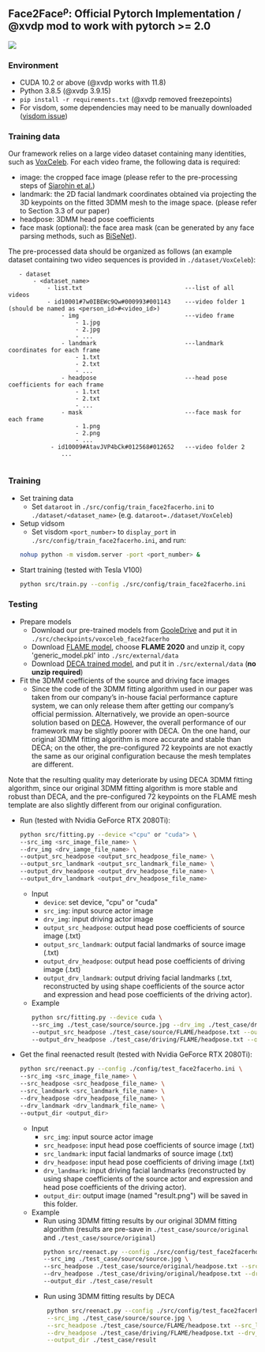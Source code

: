## Face2Face<sup>&rho;</sup>: Official Pytorch Implementation / @xvdp mod to work with pytorch >= 2.0
[<img src='https://img.shields.io/badge/paper-ECCV-black'>](https://www.ecva.net/papers/eccv_2022/papers_ECCV/papers/136730055.pdf)

### Environment
- CUDA 10.2 or above (@xvdp works with 11.8)
- Python 3.8.5 (@xvdp 3.9.15)
- ``pip install -r requirements.txt`` (@xvdp removed freezepoints)
- For visdom, some dependencies may need to be manually 
    downloaded ([visdom issue](https://github.com/fossasia/visdom/issues/111))
    
### Training data
Our framework relies on a large video dataset containing many identities, 
such as [VoxCeleb](https://www.robots.ox.ac.uk/~vgg/data/voxceleb/). For each video frame, the following data is required:
  - image: the cropped face image (please refer to the pre-processing steps of 
    [Siarohin et al.](https://github.com/AliaksandrSiarohin/video-preprocessing))
  - landmark: the 2D facial landmark coordinates obtained via projecting the 3D keypoints on the
    fitted 3DMM mesh to the image space. (please refer to Section 3.3
    of our paper)
  - headpose: 3DMM head pose coefficients
  - face mask (optional): the face area mask (can be generated by any face parsing methods, such as 
    [BiSeNet](https://github.com/zllrunning/face-parsing.PyTorch)).
    

The pre-processed data should be organized as follows (an 
example dataset containing two video sequences is provided in ```./dataset/VoxCeleb```):

```
   - dataset
       - <dataset_name>
           - list.txt                             ---list of all videos 
           - id10001#7w0IBEWc9Qw#000993#001143    ---video folder 1 (should be named as <person_id>#<video_id>)
               - img                              ---video frame
                   - 1.jpg
                   - 2.jpg
                   - ...
               - landmark                         ---landmark coordinates for each frame 
                   - 1.txt
                   - 2.txt
                   - ...
               - headpose                         ---head pose coefficients for each frame 
                   - 1.txt
                   - 2.txt
                   - ...
               - mask                             ---face mask for each frame 
                   - 1.png
                   - 2.png
                   - ...
            - id10009#AtavJVP4bCk#012568#012652   ---video folder 2
               ...
                    
```
### Training
- Set training data  
    - Set ```dataroot``` in ```./src/config/train_face2facerho.ini``` to ```./dataset/<dataset_name>``` (e.g. ```dataroot=./dataset/VoxCeleb```)
- Setup vidsom  
    - Set visdom ```<port_number>``` to ```display_port``` in ```./src/config/train_face2facerho.ini```, and run:
  ```bash
  nohup python -m visdom.server -port <port_number> &
  ```
- Start training (tested with Tesla V100)
    ```bash
    python src/train.py --config ./src/config/train_face2facerho.ini
    ```

### Testing
- Prepare models
  - Download our pre-trained models from [GooleDrive](https://drive.google.com/drive/folders/1asCyEjKxpKSV8g674WwmmCgxAZP9pf9x) and put it in ```./src/checkpoints/voxceleb_face2facerho```
  - Download [FLAME model](https://flame.is.tue.mpg.de/download.php), 
    choose **FLAME 2020** and unzip it, copy 'generic_model.pkl' into ```./src/external/data```
  - Download [DECA trained model](https://drive.google.com/file/d/1rp8kdyLPvErw2dTmqtjISRVvQLj6Yzje/view?usp=sharing), 
    and put it in ```./src/external/data``` (**no unzip required**)
- Fit the 3DMM coefficients of the source and driving face images
  - Since the code of the 3DMM fitting algorithm used in our paper was taken from our company’s in-house facial performance 
    capture system, we can only release them after getting our company’s official permission. Alternatively, we provide an 
    open-source solution based on [DECA](https://github.com/YadiraF/DECA). However, the overall performance of our framework may be slightly poorer with DECA. On the one hand, our original 3DMM fitting algorithm is more accurate and stable than DECA; on the other, the pre-configured 72 keypoints are not exactly the same as our original configuration because the mesh templates are different.
    

Note that the resulting 
    quality may deteriorate by using DECA 3DMM fitting algorithm, since our original 3DMM fitting algorithm is more 
    stable and robust than DECA, and the pre-configured 72 keypoints on the FLAME mesh template are also slightly 
    different from our original configuration.
  - Run (tested with Nvidia GeForce RTX 2080Ti):
    ```bash
    python src/fitting.py --device <"cpu" or "cuda"> \
    --src_img <src_image_file_name> \
    --drv_img <drv_iamge_file_name> \
    --output_src_headpose <output_src_headpose_file_name> \
    --output_src_landmark <output_src_landmark_file_name> \
    --output_drv_headpose <output_drv_headpose_file_name> \
    --output_drv_landmark <output_drv_headpose_file_name>
    ```
    - Input
      - ```device```: set device, "cpu" or "cuda"
      - ```src_img```: input source actor image
      - ```drv_img```: input driving actor image
      - ```output_src_headpose```: output head pose coefficients of source image (.txt)
      - ```output_src_landmark```: output facial landmarks of source image (.txt)
      - ```output_drv_headpose```: output head pose coefficients of driving image (.txt) 
      - ```output_drv_landmark```: output driving facial landmarks (.txt, reconstructed by using shape coefficients 
        of the source actor and expression and head pose coefficients of the driving actor).
    - Example
      ```bash
      python src/fitting.py --device cuda \
      --src_img ./test_case/source/source.jpg --drv_img ./test_case/driving/driving.jpg \
      --output_src_headpose ./test_case/source/FLAME/headpose.txt --output_src_landmark ./test_case/source/FLAME/landmark.txt \
      --output_drv_headpose ./test_case/driving/FLAME/headpose.txt --output_drv_landmark ./test_case/driving/FLAME/landmark.txt 
      ```
    
- Get the final reenacted result (tested with Nvidia GeForce RTX 2080Ti):
    ```bash
    python src/reenact.py --config ./config/test_face2facerho.ini \
    --src_img <src_image_file_name> \
    --src_headpose <src_headpose_file_name> \
    --src_landmark <src_landmark_file_name> \
    --drv_headpose <drv_headpose_file_name> \
    --drv_landmark <drv_landmark_file_name> \
    --output_dir <output_dir>
    ```
    - Input
      - ```src_img```: input source actor image
      - ```src_headpose```: input head pose coefficients of source image (.txt)
      - ```src_landmark```: input facial landmarks of source image (.txt)
      - ```drv_headpose```: input head pose coefficients of driving image (.txt)
      - ```drv_landmark```: input driving facial landmarks (reconstructed by using shape coefficients of the 
        source actor and expression and head pose coefficients of the driving actor). 
      - ```output_dir```: output image (named "result.png") will be saved in this folder.
    - Example
      - Run using 3DMM fitting results by our original 3DMM fitting algorithm (results are pre-save in 
        ```./test_case/source/original``` and ```./test_case/source/original```)
          ```bash
          python src/reenact.py --config ./src/config/test_face2facerho.ini \
          --src_img ./test_case/source/source.jpg \
          --src_headpose ./test_case/source/original/headpose.txt --src_landmark ./test_case/source/original/landmark.txt \
          --drv_headpose ./test_case/driving/original/headpose.txt --drv_landmark ./test_case/driving/original/landmark.txt \
          --output_dir ./test_case/result
          ```
      - Run using 3DMM fitting results by DECA   
         ```bash
          python src/reenact.py --config ./src/config/test_face2facerho.ini \
          --src_img ./test_case/source/source.jpg \
          --src_headpose ./test_case/source/FLAME/headpose.txt --src_landmark ./test_case/source/FLAME/landmark.txt \
          --drv_headpose ./test_case/driving/FLAME/headpose.txt --drv_landmark ./test_case/driving/FLAME/landmark.txt \
          --output_dir ./test_case/result
        ```
